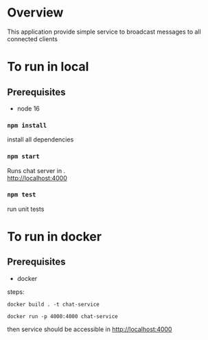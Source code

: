 # Overview

This application provide simple service to broadcast messages to all connected clients

# To run in local

## Prerequisites

- node 16

### `npm install`

install all dependencies

### `npm start`

Runs chat server in .\
 [http://localhost:4000](http://localhost:4000)

### `npm test`

run unit tests

# To run in docker

## Prerequisites

- docker

steps:

`docker build . -t chat-service`

`docker run -p 4000:4000 chat-service`

then
service should be accessible in [http://localhost:4000](http://localhost:4000)
